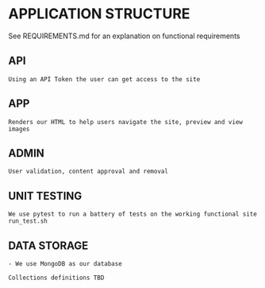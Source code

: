 # APPLICATION STRUCTURE

See REQUIREMENTS.md for an explanation on functional requirements

## API
    Using an API Token the user can get access to the site

## APP
    Renders our HTML to help users navigate the site, preview and view images

## ADMIN
    User validation, content approval and removal

## UNIT TESTING
    We use pytest to run a battery of tests on the working functional site
    run_test.sh

## DATA STORAGE
    - We use MongoDB as our database

    Collections definitions TBD